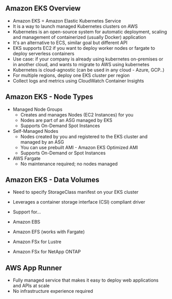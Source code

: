 ## Amazon EKS Overview
- Amazon EKS = Amazon Elastic Kubernetes Service
- It is a way to launch managed Kubernetes clusters on AWS
- Kubernetes is an open-source system for automatic deployment, scaling and management of containerized (usually Docker) application
- It's an alternative to ECS, similar goal but different API
- EKS supports EC2 if you want to deploy worker nodes or fargate to deploy serverless containers
- Use case: if your company is already using kubernetes on-premises or in another cloud, and wants to migrate to AWS using kubernetes
- Kubernetes is cloud-agnostic (can be used in any cloud - Azure, GCP..)
- For multiple regions, deploy one EKS cluster per region
- Collect logs and metrics using CloudWatch Container Insights

## Amazon EKS - Node Types

- Managed Node Groups
    - Creates and manages Nodes (EC2 Instances) for you
    - Nodes are part of an ASG managed by EKS
    - Supports On-Demand Spot Instances
- Self-Managed Nodes
    - Nodes created by you and registered to the EKS cluster and managed by an ASG
    - You can use prebuilt AMI - Amazon EKS Optimized AMI
    - Supports On-Demand or Spot Instances
- AWS Fargate
    - No maintenance required; no nodes managed

## Amazon EKS - Data Volumes
- Need to specify StorageClass manifest on your EKS cluster
- Leverages a container storage interface (CSI) compliant driver

- Support for...
- Amazon EBS
- Amazon EFS (works with Fargate)
- Amazon FSx for Lustre
- Amazon FSx for NetApp ONTAP

## AWS App Runner
- Fully managed service that makes it easy to deploy web applications and APIs at scale
- No infrastructure experience required